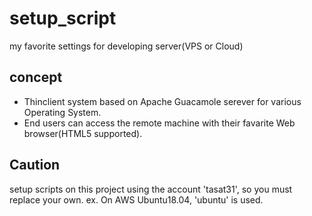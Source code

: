 # setup_script
my favorite settings for developing server(VPS or Cloud)

## concept
- Thinclient system based on Apache Guacamole serever for various Operating System.
- End users can access the remote machine with their favarite Web browser(HTML5 supported).

## Caution
setup scripts on this project using the account 'tasat31', so you must replace your own.
ex. On AWS Ubuntu18.04, 'ubuntu' is used.
